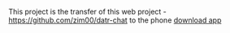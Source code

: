 This project is the transfer of this web project - https://github.com/zim00/datr-chat to the phone
[download app](https://drive.google.com/file/d/1Nb_1PzlgbMhyM8L5A7t_mBwcPshzgBYq/view?usp=drive_link)

